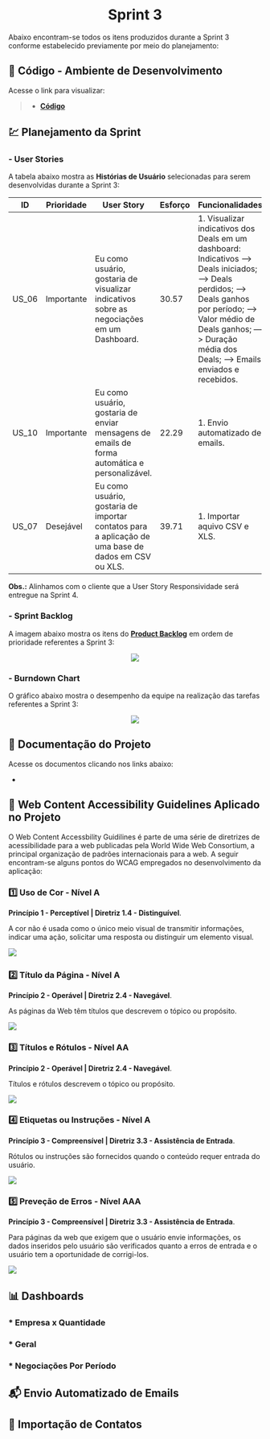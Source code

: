 <h1 align="center"> 
  Sprint 3
</h1>

Abaixo encontram-se todos os itens produzidos durante a Sprint 3 conforme estabelecido previamente por meio do planejamento: 

## 📃 Código - Ambiente de Desenvolvimento 

Acesse o link para visualizar:

> * [__Código__](https://github.com/vinicius-hso/api-sem3-target-crm/tree/development)

## 💹 Planejamento da Sprint

### - User Stories

A tabela abaixo mostra as __Histórias de Usuário__ selecionadas para serem desenvolvidas durante a Sprint 3:

| ID     | Prioridade | User Story                       | Esforço                              | Funcionalidades                      |
| -------| ---------- | -------------------------------- | ------------------------------------ | ------------------------------------ |
| US_06  | Importante | Eu como usuário, gostaria de visualizar indicativos sobre as negociações em um Dashboard. | 30.57 | 1. Visualizar indicativos dos Deals em um dashboard: Indicativos —> Deals iniciados; —> Deals perdidos; —> Deals ganhos por período; —> Valor médio de Deals ganhos; —> Duração média dos Deals; —> Emails enviados e recebidos. | 
| US_10  | Importante | Eu como usuário, gostaria de enviar mensagens de emails de forma automática e personalizável.  | 22.29 | 1. Envio automatizado de emails. |
| US_07  | Desejável  | Eu como usuário, gostaria de importar contatos para a aplicação de uma base de dados em CSV ou XLS.  | 39.71 | 1. Importar aquivo CSV e XLS. |

__Obs.:__ Alinhamos com o cliente que a User Story Responsividade será entregue na Sprint 4.

### - Sprint Backlog

A imagem abaixo mostra os itens do [__Product Backlog__]() em ordem de prioridade referentes a Sprint 3:

<p align="center">
  <img src=  /></p>

### - Burndown Chart

O gráfico abaixo mostra o desempenho da equipe na realização das tarefas referentes a Sprint 3:

<p align="center">
  <img src=  /></p>
   
## 📂 Documentação do Projeto

Acesse os documentos clicando nos links abaixo:

* 

## 📃 Web Content Accessibility Guidelines Aplicado no Projeto

O Web Content Accessbility Guidilines é parte de uma série de diretrizes de acessibilidade para a web publicadas pela World Wide Web Consortium, a principal organização de padrões internacionais para a web. A seguir encontram-se alguns pontos do WCAG empregados no desenvolvimento da aplicação:

### 1️⃣ Uso de Cor - Nível A

**Princípio 1 - Perceptível | Diretriz 1.4 - Distinguível**.  

A cor não é usada como o único  meio visual de transmitir informações, indicar uma ação, solicitar uma  resposta ou distinguir um elemento visual.

![](https://github.com/vinicius-hso/api-sem3-target-crm/blob/Sprint-3/Images/wcag-gifs/uso-de-cores.gif) 


### 2️⃣ Título da Página - Nível A

**Princípio 2 - Operável | Diretriz 2.4 - Navegável**.  

As páginas da Web têm títulos que descrevem o tópico ou propósito. 

![](https://github.com/vinicius-hso/api-sem3-target-crm/blob/Sprint-3/Images/wcag-gifs/titulo-pag.gif)


### 3️⃣ Títulos e Rótulos - Nível AA

**Princípio 2 - Operável | Diretriz 2.4 - Navegável**.  

Títulos e rótulos descrevem o tópico ou propósito. 

![](https://github.com/vinicius-hso/api-sem3-target-crm/blob/Sprint-3/Images/wcag-gifs/titulos-rotulos.gif)


### 4️⃣ Etiquetas ou Instruções - Nível A

**Princípio 3 - Compreensível | Diretriz 3.3 - Assistência de Entrada**.  

Rótulos ou instruções são fornecidos quando o conteúdo requer entrada do usuário. 

![](https://github.com/vinicius-hso/api-sem3-target-crm/blob/Sprint-3/Images/wcag-gifs/etiquetas-instrucoes.gif)


### 5️⃣ Preveção de Erros - Nível AAA

**Princípio 3 - Compreensível | Diretriz 3.3 - Assistência de Entrada**.  

Para páginas da web que exigem que o usuário envie informações, os dados inseridos pelo usuário são verificados quanto a erros de entrada e o usuário tem a oportunidade de corrigi-los.

![](https://github.com/vinicius-hso/api-sem3-target-crm/blob/Sprint-3/Images/wcag-gifs/prevencao-erros.gif)

## 📊 Dashboards 

### * Empresa x Quantidade

### * Geral

### * Negociações Por Período

## 📬 Envio Automatizado de Emails

## 👥 Importação de Contatos 
